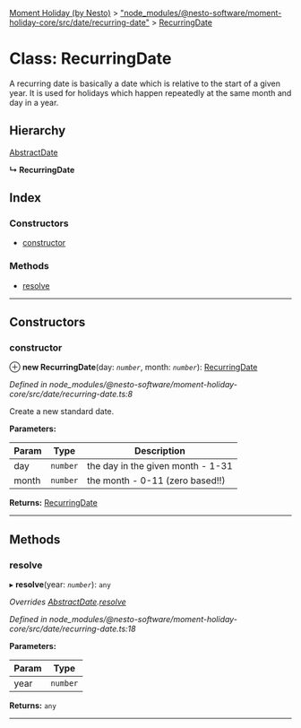 [Moment Holiday (by Nesto)](../README.md) > ["node_modules/@nesto-software/moment-holiday-core/src/date/recurring-date"](../modules/_node_modules__nesto_software_moment_holiday_core_src_date_recurring_date_.md) > [RecurringDate](../classes/_node_modules__nesto_software_moment_holiday_core_src_date_recurring_date_.recurringdate.md)

# Class: RecurringDate

A recurring date is basically a date which is relative to the start of a given year. It is used for holidays which happen repeatedly at the same month and day in a year.

## Hierarchy

 [AbstractDate](_node_modules__nesto_software_moment_holiday_core_src_date_abstract_date_.abstractdate.md)

**↳ RecurringDate**

## Index

### Constructors

* [constructor](_node_modules__nesto_software_moment_holiday_core_src_date_recurring_date_.recurringdate.md#constructor)

### Methods

* [resolve](_node_modules__nesto_software_moment_holiday_core_src_date_recurring_date_.recurringdate.md#resolve)

---

## Constructors

<a id="constructor"></a>

###  constructor

⊕ **new RecurringDate**(day: *`number`*, month: *`number`*): [RecurringDate](_node_modules__nesto_software_moment_holiday_core_src_date_recurring_date_.recurringdate.md)

*Defined in node_modules/@nesto-software/moment-holiday-core/src/date/recurring-date.ts:8*

Create a new standard date.

**Parameters:**

| Param | Type | Description |
| ------ | ------ | ------ |
| day | `number` |  the day in the given month - 1-31 |
| month | `number` |  the month - 0-11 (zero based!!) |

**Returns:** [RecurringDate](_node_modules__nesto_software_moment_holiday_core_src_date_recurring_date_.recurringdate.md)

___

## Methods

<a id="resolve"></a>

###  resolve

▸ **resolve**(year: *`number`*): `any`

*Overrides [AbstractDate](_node_modules__nesto_software_moment_holiday_core_src_date_abstract_date_.abstractdate.md).[resolve](_node_modules__nesto_software_moment_holiday_core_src_date_abstract_date_.abstractdate.md#resolve)*

*Defined in node_modules/@nesto-software/moment-holiday-core/src/date/recurring-date.ts:18*

**Parameters:**

| Param | Type |
| ------ | ------ |
| year | `number` |

**Returns:** `any`

___

